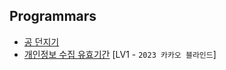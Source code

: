## Programmars
- [공 던지기](https://school.programmers.co.kr/learn/courses/30/lessons/120843)
- [개인정보 수집 유효기간](https://school.programmers.co.kr/learn/courses/30/lessons/150370) [LV1 - `2023 카카오 블라인드`]